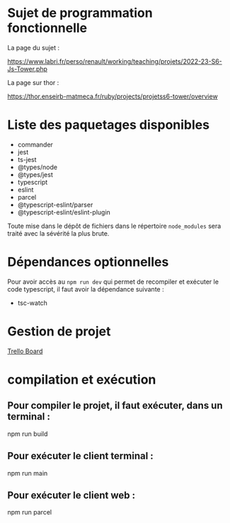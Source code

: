 # Sujet de programmation fonctionnelle

La page du sujet :

https://www.labri.fr/perso/renault/working/teaching/projets/2022-23-S6-Js-Tower.php

La page sur thor :

https://thor.enseirb-matmeca.fr/ruby/projects/projetss6-tower/overview

# Liste des paquetages disponibles

* commander
* jest
* ts-jest
* @types/node
* @types/jest
* typescript
* eslint
* parcel
* @typescript-eslint/parser
* @typescript-eslint/eslint-plugin

Toute mise dans le dépôt de fichiers dans le répertoire `node_modules`
sera traité avec la sévérité la plus brute.

# Dépendances optionnelles
Pour avoir accès au `npm run dev` qui permet de recompiler et exécuter le code typescript, il faut avoir la dépendance suivante :
* tsc-watch

# Gestion de projet
[Trello Board](https://trello.com/invite/b/nqGVmB41/ATTIbc89312d138276cef06e301cb6769b3b2216B4C0/projet-towerdefense)

# compilation et exécution

## Pour compiler le projet, il faut exécuter, dans un terminal :

npm run build

## Pour exécuter le client terminal :

npm run main

## Pour exécuter le client web :

npm run parcel